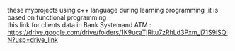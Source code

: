 these myprojects using c++ language during learning programming
,it is  based on functional programming  
this link for clients data in Bank Systemand ATM : https://drive.google.com/drive/folders/1K9ucaTjRitu7zRhLd3Pxm_j71S9iSQlN?usp=drive_link
